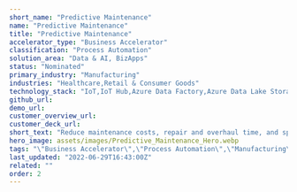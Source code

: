 ```yaml
---
short_name: "Predictive Maintenance"
name: "Predictive Maintenance"
title: "Predictive Maintenance"
accelerator_type: "Business Accelerator"
classification: "Process Automation"
solution_area: "Data & AI, BizApps"
status: "Nominated"
primary_industry: "Manufacturing"
industries: "Healthcare,Retail & Consumer Goods"
technology_stack: "IoT,IoT Hub,Azure Data Factory,Azure Data Lake Storage,Azure Machine Learning,Azure Databricks,Azure Kubernetes Service,Power BI,Azure App Services"
github_url: 
demo_url: 
customer_overview_url: 
customer_deck_url: 
short_text: "Reduce maintenance costs, repair and overhaul time, and spare parts inventory, all while increasing uptime of the machinery."
hero_image: assets/images/Predictive_Maintenance_Hero.webp
tags: "\"Business Accelerator\",\"Process Automation\",\"Manufacturing\",\"Healthcare\",\"Retail & Consumer Goods\",\"IoT\",\"IoT Hub\",\"Azure Data Factory\",\"Azure Data Lake Storage\",\"Azure Machine Learning\",\"Azure Databricks\",\"Azure Kubernetes Service\",\"Power BI\",\"Azure App Services\",\"Data & AI, BizApps\",\"Nominated\""
last_updated: "2022-06-29T16:43:00Z"
related: ""
order: 2
---
```

